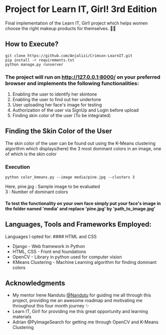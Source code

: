 # Project for Learn IT, Girl! 3rd Edition
Final implementation of the Learn IT, Girl! project which helps women choose the right makeup products for themselves. :girl::nail_care:

## How to Execute?

```
git clone https://github.com/Anjalizi/Crimson-LearnIT.git 
pip install -r requirements.txt 
python manage.py runserver
```

### The project will run on http://127.0.0.1:8000/ on your preferred browser and implements the following functionalities:

1. Enabling the user to identify her skintone
2. Enabling the user to find out her undertone
3. User uploading her face's image for testing
4. Authorization of the user via SignUp and Login before upload
5. Finding skin color of the user (To be integrated)


## Finding the Skin Color of the User

The skin color of the user can be found out using the K-Means clustering algorithm which displays(here) the 3 most dominant colors in an image, one of which is the skin color
### Execution

```
python color_kmeans.py --image media/pine.jpg --clusters 3 
```
Here,
pine.jpg : Sample image to be evaluated <br>
3 : Number of dominant colors

#### To test the functionality on your own face simply put your face's image in the folder named 'media' and replace 'pine.jpg' by 'path_to_image.jpg'

## Languages, Tools and Frameworks Employed:
Languages I opted for: #### HTML and CSS

* Django - Web framework in Python
* HTML, CSS - Front end foundations
* OpenCV - Library in python used for computer vision
* KMeans Clustering - Machine Learning algorithm for finding dominant colors

## Acknowledgments

* My mentor Irene Nandutu [@Nandutu](https://github.com/Nandutu) for guiding me all through this project, providing me an awesome roadmap and motivating me throughout this four month journey :sparkles:
* Learn IT, Girl! for providing me this great opportunity and learning materials
* Adrian @PyImageSearch for getting me through OpenCV and K-Means Clustering
